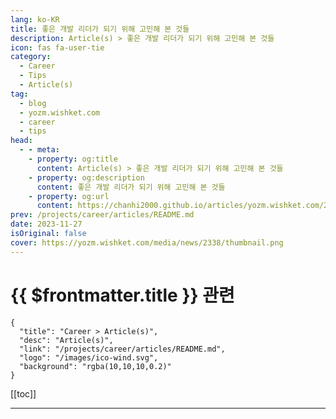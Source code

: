 ```yaml
---
lang: ko-KR
title: 좋은 개발 리더가 되기 위해 고민해 본 것들
description: Article(s) > 좋은 개발 리더가 되기 위해 고민해 본 것들
icon: fas fa-user-tie
category: 
  - Career
  - Tips
  - Article(s)
tag: 
  - blog
  - yozm.wishket.com
  - career
  - tips
head:
  - - meta:
    - property: og:title
      content: Article(s) > 좋은 개발 리더가 되기 위해 고민해 본 것들
    - property: og:description
      content: 좋은 개발 리더가 되기 위해 고민해 본 것들
    - property: og:url
      content: https://chanhi2000.github.io/articles/yozm.wishket.com/2338.html
prev: /projects/career/articles/README.md
date: 2023-11-27
isOriginal: false
cover: https://yozm.wishket.com/media/news/2338/thumbnail.png
---
```


# {{ $frontmatter.title }} 관련

```component VPCard
{
  "title": "Career > Article(s)",
  "desc": "Article(s)",
  "link": "/projects/career/articles/README.md",
  "logo": "/images/ico-wind.svg",
  "background": "rgba(10,10,10,0.2)"
}
```

[[toc]]

---

<SiteInfo
  name="좋은 개발 리더가 되기 위해 고민해 본 것들 | 요즘IT"
  desc="이번 글에서는 지난 3년간 개인 기여자(Individual Contributor, IC)가 아닌 한 명의 리더로서 좋은 리더란 무엇인지, 또 좋은 리더가 되려면 어떤 역량이 필요한지에 스스로 고민해 봤던 내용에 관해 적어보려고 한다. 아무리 기여자로서 일을 잘했던 사람이라고 해도 이 경험이 좋은 리더로서의 역량으로 이어지리란 법은 없기 때문에 자연스럽게 이런 고민을 시작하게 되었다. 리더에게는 단지 커뮤니케이션뿐 아니라, 나 스스로에 대한 이해와 인간 본연의 심리와 본능, 조직의 특성에 대한 이해와 같은 인문학적인 소양까지도 필요하다고 느꼈다."
  url="https://yozm.wishket.com/magazine/detail/2338/"
  logo="https://yozm.wishket.com/static/renewal/img/global/gnb_yozmit.svg"
  preview="https://yozm.wishket.com/media/news/2338/thumbnail.png"/>

<!-- TODO: 작성 -->

